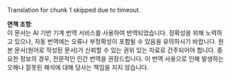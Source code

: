 Translation for chunk 1 skipped due to timeout.

**면책 조항**:  
이 문서는 AI 기반 기계 번역 서비스를 사용하여 번역되었습니다. 정확성을 위해 노력하고 있으나, 자동 번역에는 오류나 부정확성이 포함될 수 있음을 유의하시기 바랍니다. 원본 문서(원어로 작성된 문서)가 신뢰할 수 있는 권위 있는 자료로 간주되어야 합니다. 중요한 정보의 경우, 전문적인 인간 번역을 권장드립니다. 이 번역 사용으로 인해 발생하는 오해나 잘못된 해석에 대해 당사는 책임을 지지 않습니다.